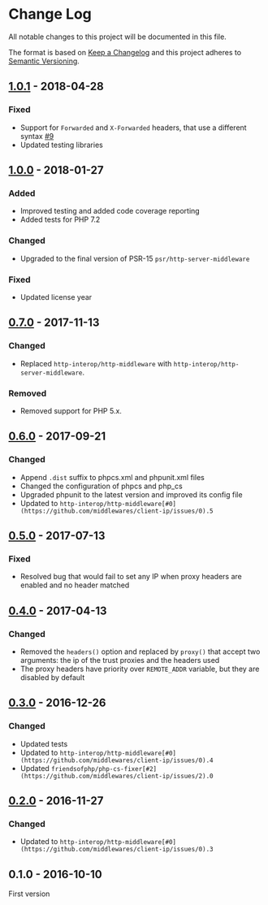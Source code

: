 # Change Log

All notable changes to this project will be documented in this file.

The format is based on [Keep a Changelog](http://keepachangelog.com/) 
and this project adheres to [Semantic Versioning](http://semver.org/).

## [1.0.1] - 2018-04-28

### Fixed

- Support for `Forwarded` and `X-Forwarded` headers, that use a different syntax [#9](https://github.com/middlewares/client-ip/issues/9)
- Updated testing libraries

## [1.0.0] - 2018-01-27

### Added

- Improved testing and added code coverage reporting
- Added tests for PHP 7.2

### Changed

- Upgraded to the final version of PSR-15 `psr/http-server-middleware`

### Fixed

- Updated license year

## [0.7.0] - 2017-11-13

### Changed

- Replaced `http-interop/http-middleware` with  `http-interop/http-server-middleware`.

### Removed

- Removed support for PHP 5.x.

## [0.6.0] - 2017-09-21

### Changed

- Append `.dist` suffix to phpcs.xml and phpunit.xml files
- Changed the configuration of phpcs and php_cs
- Upgraded phpunit to the latest version and improved its config file
- Updated to `http-interop/http-middleware[#0](https://github.com/middlewares/client-ip/issues/0).5`

## [0.5.0] - 2017-07-13

### Fixed

- Resolved bug that would fail to set any IP when proxy headers are enabled and no header matched

## [0.4.0] - 2017-04-13

### Changed

- Removed the `headers()` option and replaced by `proxy()` that accept two arguments: the ip of the trust proxies and the headers used
- The proxy headers have priority over `REMOTE_ADDR` variable, but they are disabled by default

## [0.3.0] - 2016-12-26

### Changed

- Updated tests
- Updated to `http-interop/http-middleware[#0](https://github.com/middlewares/client-ip/issues/0).4`
- Updated `friendsofphp/php-cs-fixer[#2](https://github.com/middlewares/client-ip/issues/2).0`

## [0.2.0] - 2016-11-27

### Changed

- Updated to `http-interop/http-middleware[#0](https://github.com/middlewares/client-ip/issues/0).3`

## 0.1.0 - 2016-10-10

First version

[1.0.1]: https://github.com/middlewares/client-ip/compare/v1.0.0...v1.0.1
[1.0.0]: https://github.com/middlewares/client-ip/compare/v0.7.0...v1.0.0
[0.7.0]: https://github.com/middlewares/client-ip/compare/v0.6.0...v0.7.0
[0.6.0]: https://github.com/middlewares/client-ip/compare/v0.5.0...v0.6.0
[0.5.0]: https://github.com/middlewares/client-ip/compare/v0.4.0...v0.5.0
[0.4.0]: https://github.com/middlewares/client-ip/compare/v0.3.0...v0.4.0
[0.3.0]: https://github.com/middlewares/client-ip/compare/v0.2.0...v0.3.0
[0.2.0]: https://github.com/middlewares/client-ip/compare/v0.1.0...v0.2.0
